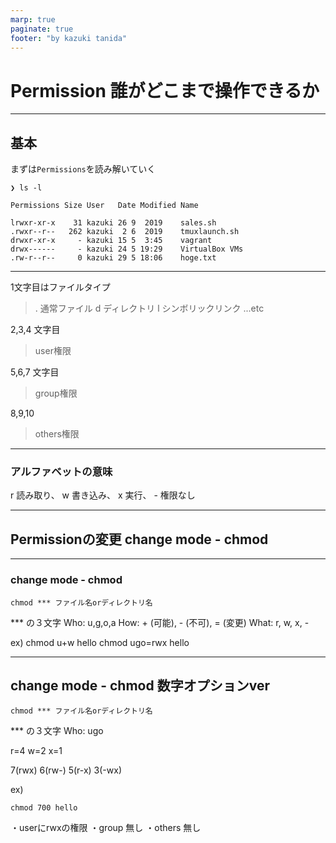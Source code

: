```yaml
---
marp: true
paginate: true
footer: "by kazuki tanida"
---
```


<!-- prerender: true -->
<!-- class: invert -->

# Permission 誰がどこまで操作できるか

---

## 基本
まずは`Permissions`を読み解いていく

```
❯ ls -l

Permissions Size User   Date Modified Name

lrwxr-xr-x    31 kazuki 26 9  2019    sales.sh
.rwxr--r--   262 kazuki  2 6  2019    tmuxlaunch.sh
drwxr-xr-x     - kazuki 15 5  3:45    vagrant
drwx------     - kazuki 24 5 19:29    VirtualBox VMs
.rw-r--r--     0 kazuki 29 5 18:06    hoge.txt
```

---

1文字目はファイルタイプ
> . 通常ファイル
> d ディレクトリ
> l シンボリックリンク
> ...etc

2,3,4 文字目
>user権限

5,6,7 文字目
>group権限

8,9,10
>others権限

---

### アルファベットの意味
r 読み取り、 w 書き込み、 x 実行、 \- 権限なし

---

## Permissionの変更 change mode - chmod

---
### change mode - chmod
```
chmod *** ファイル名orディレクトリ名
```

*** の３文字
Who: u,g,o,a
How: + (可能), - (不可), = (変更)
What: r, w, x, -

ex)
chmod u+w hello
chmod ugo=rwx hello

---

## change mode - chmod 数字オプションver

```
chmod *** ファイル名orディレクトリ名
```

*** の３文字
Who: ugo

r=4 w=2 x=1

7(rwx) 6(rw-) 5(r-x) 3(-wx)

ex)
```
chmod 700 hello
```
・userにrwxの権限
・group 無し
・others 無し

